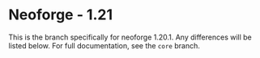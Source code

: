 # Neoforge - 1.21

This is the branch specifically for neoforge 1.20.1.
Any differences will be listed below. For full documentation, see the `core` branch.

